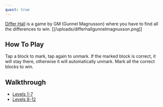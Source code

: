 ```yaml
---
quest: true
---
```

[Differ Hall](https://play.fancade.com/5DF8E41842F0233D) is a game by GM (Gunnel Magnusson) where you have to find all the differences to win.
[[/uploads/differhallgunnelmagnusson.png]]

## How To Play

Tap a block to mark, tap again to unmark. If the marked block is correct, it will stay there, otherwise it will automatically unmark. Mark all the correct blocks to win.

## Walkthrough

* [Levels 1-7](https://youtube.com/watch?v=vgACuSdkh68)
* [Levels 8-12](https://youtube.com/watch?v=gITDyRlLRtg)